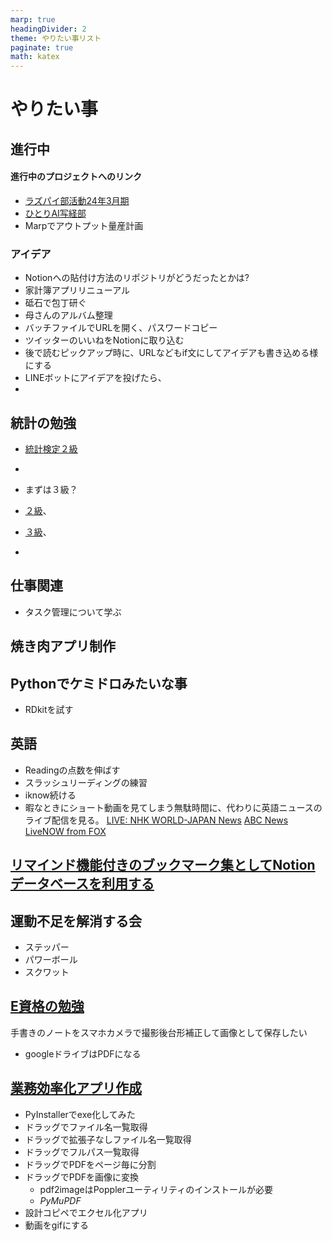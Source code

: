 ```yaml
---
marp: true
headingDivider: 2
theme: やりたい事リスト
paginate: true
math: katex
---
```


<!-- # やりたい事ノート -->
<!-- _class: title -->
<!-- _paginate: false -->

# やりたい事
<!-- _class: title -->
<!-- _paginate: false -->

## 進行中

#### 進行中のプロジェクトへのリンク

- [ラズパイ部活動24年3月期](https://yh-nr.github.io/StudyNotes/ラズパイ部アウトプット/ラズパイ部アウトプット.html )
- [ひとりAI写経部](https://yh-nr.github.io/StudyNotes/AI実装ノート_240221003227/index.html )
- Marpでアウトプット量産計画

### アイデア

- Notionへの貼付け方法のリポジトリがどうだったとかは?
- 家計簿アプリリニューアル
- 砥石で包丁研ぐ
- 母さんのアルバム整理
- バッチファイルでURLを開く、パスワードコピー
- ツイッターのいいねをNotionに取り込む
- 後で読むピックアップ時に、URLなどもif文にしてアイデアも書き込める様にする
- LINEボットにアイデアを投げたら、
-

## 統計の勉強

- [統計検定２級](https://www.toukei-kentei.jp/)
-

- まずは３級？
- [２級](https://www.toukei-kentei.jp/exam/grade2/)、
- [３級](https://www.toukei-kentei.jp/exam/grade3/)、
-

## 仕事関連

- タスク管理について学ぶ

## 焼き肉アプリ制作

## Pythonでケミドロみたいな事

- RDkitを試す

## 英語

- Readingの点数を伸ばす
- スラッシュリーディングの練習
- iknow続ける
- 暇なときにショート動画を見てしまう無駄時間に、代わりに英語ニュースのライブ配信を見る。
    [LIVE: NHK WORLD-JAPAN News](https://www.youtube.com/watch?v=f0lYkdA-Gtw)
    [ABC News](https://www.youtube.com/@ABCNews/streams)
    [LiveNOW from FOX](https://www.youtube.com/@livenowfox/streams)

## [リマインド機能付きのブックマーク集としてNotionデータベースを利用する](https://www.notion.so/Notion-59e190b0b52b4320967cbbfe4dac11b8?pvs=21)

## 運動不足を解消する会

- ステッパー
- パワーボール
- スクワット

## [E資格の勉強](https://www.notion.so/E-9a2cac47ad3f4c6dbfd3e437c149b45b?pvs=21)

手書きのノートをスマホカメラで撮影後台形補正して画像として保存したい

- googleドライブはPDFになる

## [業務効率化アプリ作成](https://www.notion.so/bcca49c42b934eb1926653ad7277e4e4?pvs=21)

- PyInstallerでexe化してみた
- ドラッグでファイル名一覧取得
- ドラッグで拡張子なしファイル名一覧取得
- ドラッグでフルパス一覧取得
- ドラッグでPDFをページ毎に分割
- ドラッグでPDFを画像に変換
  - pdf2imageはPopplerユーティリティのインストールが必要
  - *PyMuPDF*
- 設計コピペでエクセル化アプリ
- 動画をgifにする

